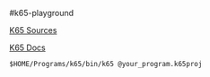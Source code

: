 #k65-playground

[K65 Sources](https://github.com/Krzysiek-K/k65)

[K65 Docs](http://devkk.net/wiki/index.php/K65)

```
$HOME/Programs/k65/bin/k65 @your_program.k65proj
```
